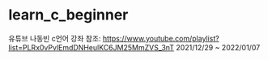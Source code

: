 # learn_c_beginner
유튜브 나동빈 c언어 강좌 참조: https://www.youtube.com/playlist?list=PLRx0vPvlEmdDNHeulKC6JM25MmZVS_3nT
2021/12/29 ~ 2022/01/07
